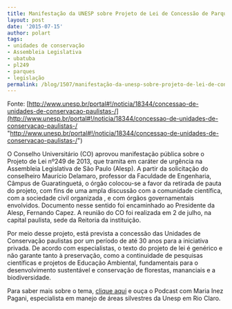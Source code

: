 ```yaml
---
title: Manifestação da UNESP sobre Projeto de Lei de Concessão de Parques Estaduais
layout: post
date: '2015-07-15'
author: polart
tags:
- unidades de conservação
- Assembleia Legislativa
- ubatuba
- pl249
- parques
- legislação
permalink: /blog/1507/manifestação-da-unesp-sobre-projeto-de-lei-de-concessão-de-parques-estaduais/
---
```


Fonte: [http://www.unesp.br/portal#!/noticia/18344/concessao-de-unidades-de-conservacao-paulistas-/](http://www.unesp.br/portal#!/noticia/18344/concessao-de-unidades-de-conservacao-paulistas-/ "http://www.unesp.br/portal#!/noticia/18344/concessao-de-unidades-de-conservacao-paulistas-/")

O Conselho Universitário (CO) aprovou manifestação pública sobre o Projeto de Lei nº249 de 2013, que tramita em caráter de urgência na Assembleia Legislativa de São Paulo (Alesp). A partir da solicitação do conselheiro Maurício Delamaro, professor da Faculdade de Engenharia, Câmpus de Guaratinguetá, o órgão colocou-se a favor da retirada de pauta do projeto, com fins de uma ampla discussão com a comunidade científica, com a sociedade civil organizada , e com órgãos governamentais envolvidos. Documento nesse sentido foi encaminhado ao Presidente da Alesp, Fernando Capez. A reunião do CO foi realizada em 2 de julho, na capital paulista, sede da Reitoria da instituição.

Por meio desse projeto, está prevista a concessão das Unidades de Conservação paulistas por um período de até 30 anos para a iniciativa privada. De acordo com especialistas, o texto do projeto de lei é genérico e não garante tanto à preservação, como a continuidade de pesquisas científicas e projetos de Educação Ambiental, fundamentais para o desenvolvimento sustentável e conservação de florestas, mananciais e a biodiversidade.

Para saber mais sobre o tema, [clique aqui](http://podcast.unesp.br/radiorelease-18062015-especialista-da-unesp-avalia-projeto-de-lei-que-legaliza-concessoes-em-parques-estaduais-de-sao-paulo "http://podcast.unesp.br/radiorelease-18062015-especialista-da-unesp-avalia-projeto-de-lei-que-legaliza-concessoes-em-parques-estaduais-de-sao-paulo") e ouça o Podcast com Maria Inez Pagani, especialista em manejo de áreas silvestres da Unesp em Rio Claro.